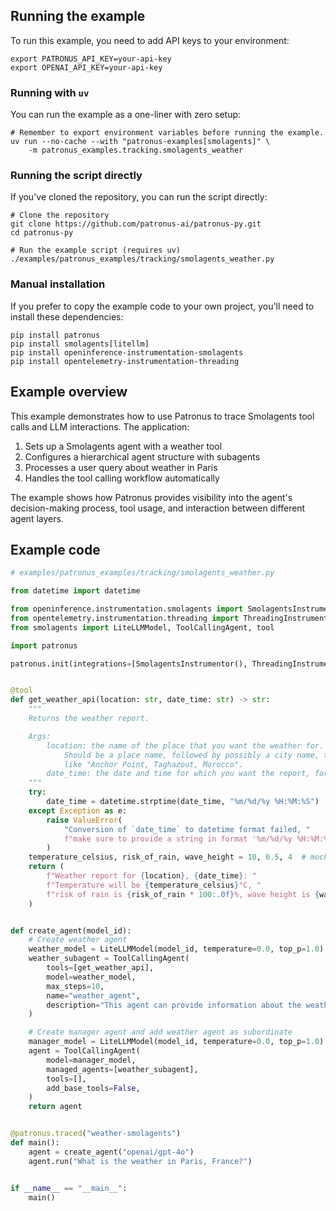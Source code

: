 ## Running the example

To run this example, you need to add API keys to your environment:

```shell
export PATRONUS_API_KEY=your-api-key
export OPENAI_API_KEY=your-api-key
```

### Running with `uv`

You can run the example as a one-liner with zero setup:

```shell
# Remember to export environment variables before running the example.
uv run --no-cache --with "patronus-examples[smolagents]" \
    -m patronus_examples.tracking.smolagents_weather
```

### Running the script directly

If you've cloned the repository, you can run the script directly:

```shell
# Clone the repository
git clone https://github.com/patronus-ai/patronus-py.git
cd patronus-py

# Run the example script (requires uv)
./examples/patronus_examples/tracking/smolagents_weather.py
```

### Manual installation

If you prefer to copy the example code to your own project, you'll need to install these dependencies:

```shell
pip install patronus
pip install smolagents[litellm]
pip install openinference-instrumentation-smolagents
pip install opentelemetry-instrumentation-threading
```

## Example overview

This example demonstrates how to use Patronus to trace Smolagents tool calls and LLM interactions. The application:

1. Sets up a Smolagents agent with a weather tool
2. Configures a hierarchical agent structure with subagents
3. Processes a user query about weather in Paris
4. Handles the tool calling workflow automatically

The example shows how Patronus provides visibility into the agent's decision-making process, tool usage, and interaction between different agent layers.

## Example code

```python
# examples/patronus_examples/tracking/smolagents_weather.py

from datetime import datetime

from openinference.instrumentation.smolagents import SmolagentsInstrumentor
from opentelemetry.instrumentation.threading import ThreadingInstrumentor
from smolagents import LiteLLMModel, ToolCallingAgent, tool

import patronus

patronus.init(integrations=[SmolagentsInstrumentor(), ThreadingInstrumentor()])


@tool
def get_weather_api(location: str, date_time: str) -> str:
    """
    Returns the weather report.

    Args:
        location: the name of the place that you want the weather for.
            Should be a place name, followed by possibly a city name, then a country,
            like "Anchor Point, Taghazout, Morocco".
        date_time: the date and time for which you want the report, formatted as '%m/%d/%y %H:%M:%S'.
    """
    try:
        date_time = datetime.strptime(date_time, "%m/%d/%y %H:%M:%S")
    except Exception as e:
        raise ValueError(
            "Conversion of `date_time` to datetime format failed, "
            f"make sure to provide a string in format '%m/%d/%y %H:%M:%S': {e}"
        )
    temperature_celsius, risk_of_rain, wave_height = 10, 0.5, 4  # mock outputs
    return (
        f"Weather report for {location}, {date_time}: "
        f"Temperature will be {temperature_celsius}°C, "
        f"risk of rain is {risk_of_rain * 100:.0f}%, wave height is {wave_height}m."
    )


def create_agent(model_id):
    # Create weather agent
    weather_model = LiteLLMModel(model_id, temperature=0.0, top_p=1.0)
    weather_subagent = ToolCallingAgent(
        tools=[get_weather_api],
        model=weather_model,
        max_steps=10,
        name="weather_agent",
        description="This agent can provide information about the weather at a certain location",
    )

    # Create manager agent and add weather agent as subordinate
    manager_model = LiteLLMModel(model_id, temperature=0.0, top_p=1.0)
    agent = ToolCallingAgent(
        model=manager_model,
        managed_agents=[weather_subagent],
        tools=[],
        add_base_tools=False,
    )
    return agent


@patronus.traced("weather-smolagents")
def main():
    agent = create_agent("openai/gpt-4o")
    agent.run("What is the weather in Paris, France?")


if __name__ == "__main__":
    main()
```
